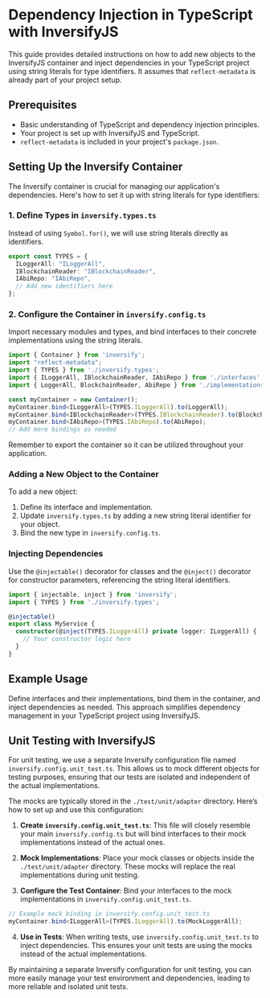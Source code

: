 
# Dependency Injection in TypeScript with InversifyJS

This guide provides detailed instructions on how to add new objects to the InversifyJS container and inject dependencies in your TypeScript project using string literals for type identifiers. It assumes that `reflect-metadata` is already part of your project setup.

## Prerequisites

- Basic understanding of TypeScript and dependency injection principles.
- Your project is set up with InversifyJS and TypeScript.
- `reflect-metadata` is included in your project's `package.json`.

## Setting Up the Inversify Container

The Inversify container is crucial for managing our application's dependencies. Here's how to set it up with string literals for type identifiers:

### 1. Define Types in `inversify.types.ts`

Instead of using `Symbol.for()`, we will use string literals directly as identifiers.

```typescript
export const TYPES = {
  ILoggerAll: "ILoggerAll",
  IBlockchainReader: "IBlockchainReader",
  IAbiRepo: "IAbiRepo",
  // Add new identifiers here
};
```

### 2. Configure the Container in `inversify.config.ts`

Import necessary modules and types, and bind interfaces to their concrete implementations using the string literals.

```typescript
import { Container } from 'inversify';
import "reflect-metadata";
import { TYPES } from './inversify.types';
import { ILoggerAll, IBlockchainReader, IAbiRepo } from './interfaces';
import { LoggerAll, BlockchainReader, AbiRepo } from './implementations';

const myContainer = new Container();
myContainer.bind<ILoggerAll>(TYPES.ILoggerAll).to(LoggerAll);
myContainer.bind<IBlockchainReader>(TYPES.IBlockchainReader).to(BlockchainReader);
myContainer.bind<IAbiRepo>(TYPES.IAbiRepo).to(AbiRepo);
// Add more bindings as needed
```

Remember to export the container so it can be utilized throughout your application.

### Adding a New Object to the Container

To add a new object:

1. Define its interface and implementation.
2. Update `inversify.types.ts` by adding a new string literal identifier for your object.
3. Bind the new type in `inversify.config.ts`.

### Injecting Dependencies

Use the `@injectable()` decorator for classes and the `@inject()` decorator for constructor parameters, referencing the string literal identifiers.

```typescript
import { injectable, inject } from 'inversify';
import { TYPES } from './inversify.types';

@injectable()
export class MyService {
  constructor(@inject(TYPES.ILoggerAll) private logger: ILoggerAll) {
    // Your constructor logic here
  }
}
```

## Example Usage

Define interfaces and their implementations, bind them in the container, and inject dependencies as needed. This approach simplifies dependency management in your TypeScript project using InversifyJS.

## Unit Testing with InversifyJS

For unit testing, we use a separate Inversify configuration file named `inversify.config.unit_test.ts`. This allows us to mock different objects for testing purposes, ensuring that our tests are isolated and independent of the actual implementations.

The mocks are typically stored in the `./test/unit/adapter` directory. Here’s how to set up and use this configuration:

1. **Create `inversify.config.unit_test.ts`**: This file will closely resemble your main `inversify.config.ts` but will bind interfaces to their mock implementations instead of the actual ones.

2. **Mock Implementations**: Place your mock classes or objects inside the `./test/unit/adapter` directory. These mocks will replace the real implementations during unit testing.

3. **Configure the Test Container**: Bind your interfaces to the mock implementations in `inversify.config.unit_test.ts`. 

```typescript
// Example mock binding in inversify.config.unit_test.ts
myContainer.bind<ILoggerAll>(TYPES.ILoggerAll).to(MockLoggerAll);
```

4. **Use in Tests**: When writing tests, use `inversify.config.unit_test.ts` to inject dependencies. This ensures your unit tests are using the mocks instead of the actual implementations.

By maintaining a separate Inversify configuration for unit testing, you can more easily manage your test environment and dependencies, leading to more reliable and isolated unit tests.
